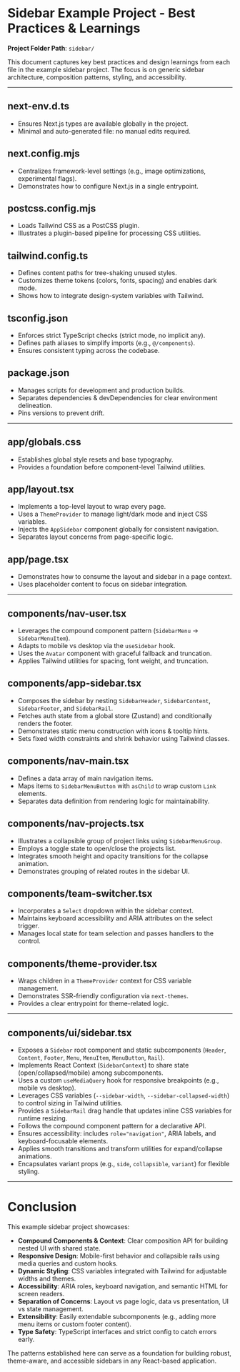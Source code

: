 # Sidebar Example Project - Best Practices & Learnings

**Project Folder Path**: `sidebar/`

This document captures key best practices and design learnings from each file in the example sidebar project. The focus is on generic sidebar architecture, composition patterns, styling, and accessibility.

---

## next-env.d.ts

- Ensures Next.js types are available globally in the project.
- Minimal and auto-generated file: no manual edits required.

## next.config.mjs

- Centralizes framework-level settings (e.g., image optimizations, experimental flags).
- Demonstrates how to configure Next.js in a single entrypoint.

## postcss.config.mjs

- Loads Tailwind CSS as a PostCSS plugin.
- Illustrates a plugin-based pipeline for processing CSS utilities.

## tailwind.config.ts

- Defines content paths for tree-shaking unused styles.
- Customizes theme tokens (colors, fonts, spacing) and enables dark mode.
- Shows how to integrate design-system variables with Tailwind.

## tsconfig.json

- Enforces strict TypeScript checks (strict mode, no implicit any).
- Defines path aliases to simplify imports (e.g., `@/components`).
- Ensures consistent typing across the codebase.

## package.json

- Manages scripts for development and production builds.
- Separates dependencies & devDependencies for clear environment delineation.
- Pins versions to prevent drift.

---

## app/globals.css

- Establishes global style resets and base typography.
- Provides a foundation before component-level Tailwind utilities.

## app/layout.tsx

- Implements a top-level layout to wrap every page.
- Uses a `ThemeProvider` to manage light/dark mode and inject CSS variables.
- Injects the `AppSidebar` component globally for consistent navigation.
- Separates layout concerns from page-specific logic.

## app/page.tsx

- Demonstrates how to consume the layout and sidebar in a page context.
- Uses placeholder content to focus on sidebar integration.

---

## components/nav-user.tsx

- Leverages the compound component pattern (`SidebarMenu` → `SidebarMenuItem`).
- Adapts to mobile vs desktop via the `useSidebar` hook.
- Uses the `Avatar` component with graceful fallback and truncation.
- Applies Tailwind utilities for spacing, font weight, and truncation.

## components/app-sidebar.tsx

- Composes the sidebar by nesting `SidebarHeader`, `SidebarContent`, `SidebarFooter`, and `SidebarRail`.
- Fetches auth state from a global store (Zustand) and conditionally renders the footer.
- Demonstrates static menu construction with icons & tooltip hints.
- Sets fixed width constraints and shrink behavior using Tailwind classes.

## components/nav-main.tsx

- Defines a data array of main navigation items.
- Maps items to `SidebarMenuButton` with `asChild` to wrap custom `Link` elements.
- Separates data definition from rendering logic for maintainability.

## components/nav-projects.tsx

- Illustrates a collapsible group of project links using `SidebarMenuGroup`.
- Employs a toggle state to open/close the projects list.
- Integrates smooth height and opacity transitions for the collapse animation.
- Demonstrates grouping of related routes in the sidebar UI.

## components/team-switcher.tsx

- Incorporates a `Select` dropdown within the sidebar context.
- Maintains keyboard accessibility and ARIA attributes on the select trigger.
- Manages local state for team selection and passes handlers to the control.

## components/theme-provider.tsx

- Wraps children in a `ThemeProvider` context for CSS variable management.
- Demonstrates SSR-friendly configuration via `next-themes`.
- Provides a clear entrypoint for theme-related logic.

---

## components/ui/sidebar.tsx

- Exposes a `Sidebar` root component and static subcomponents (`Header`, `Content`, `Footer`, `Menu`, `MenuItem`, `MenuButton`, `Rail`).
- Implements React Context (`SidebarContext`) to share state (open/collapsed/mobile) among subcomponents.
- Uses a custom `useMediaQuery` hook for responsive breakpoints (e.g., mobile vs desktop).
- Leverages CSS variables (`--sidebar-width`, `--sidebar-collapsed-width`) to control sizing in Tailwind utilities.
- Provides a `SidebarRail` drag handle that updates inline CSS variables for runtime resizing.
- Follows the compound component pattern for a declarative API.
- Ensures accessibility: includes `role="navigation"`, ARIA labels, and keyboard-focusable elements.
- Applies smooth transitions and transform utilities for expand/collapse animations.
- Encapsulates variant props (e.g., `side`, `collapsible`, `variant`) for flexible styling.

---

# Conclusion

This example sidebar project showcases:

- **Compound Components & Context**: Clear composition API for building nested UI with shared state.
- **Responsive Design**: Mobile-first behavior and collapsible rails using media queries and custom hooks.
- **Dynamic Styling**: CSS variables integrated with Tailwind for adjustable widths and themes.
- **Accessibility**: ARIA roles, keyboard navigation, and semantic HTML for screen readers.
- **Separation of Concerns**: Layout vs page logic, data vs presentation, UI vs state management.
- **Extensibility**: Easily extendable subcomponents (e.g., adding more menu items or custom footer content).
- **Type Safety**: TypeScript interfaces and strict config to catch errors early.

The patterns established here can serve as a foundation for building robust, theme-aware, and accessible sidebars in any React-based application. 